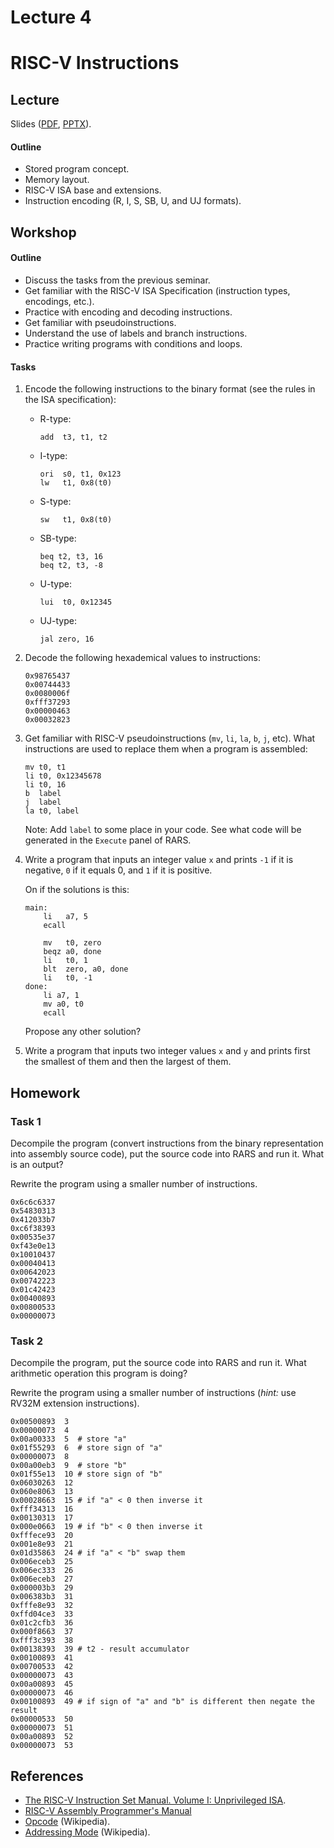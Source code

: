 # Lecture 4

# RISC-V Instructions

## Lecture

Slides ([PDF](CA_Lecture_04.pdf), [PPTX](CA_Lecture_04.pptx)).

#### Outline

* Stored program concept.
* Memory layout.
* RISC-V ISA base and extensions.
* Instruction encoding (R, I, S, SB, U, and UJ formats).

## Workshop

#### Outline

* Discuss the tasks from the previous seminar.
* Get familiar with the RISC-V ISA Specification (instruction types, encodings, etc.).
* Practice with encoding and decoding instructions.
* Get familiar with pseudoinstructions.
* Understand the use of labels and branch instructions.
* Practice writing programs with conditions and loops.

#### Tasks


1. Encode the following instructions to the binary format (see the rules in
   the ISA specification):

   * R-type:

         add  t3, t1, t2

   * I-type:   

         ori  s0, t1, 0x123
         lw   t1, 0x8(t0)
         
   * S-type:
   
         sw   t1, 0x8(t0)

   * SB-type:

         beq t2, t3, 16
         beq t2, t3, -8

   * U-type:
   
         lui  t0, 0x12345

   * UJ-type:

         jal zero, 16

1. Decode the following hexademical values to instructions:

       0x98765437
       0x00744433
       0x0080006f
       0xfff37293
       0x00000463
       0x00032823

1. Get familiar with RISC-V pseudoinstructions (`mv`, `li`, `la`, `b`, `j`, etc).
   What instructions are used to replace them when a program is assembled:

       mv t0, t1
       li t0, 0x12345678
       li t0, 16
       b  label
       j  label
       la t0, label
       
    Note: Add `label` to some place in your code. See what code will be generated in
    the `Execute` panel of RARS. 

1. Write a program that inputs an integer value `x` and prints `-1` if it is negative, `0` if it equals 0,
   and `1` if it is positive.
   
   On if the solutions is this:
   
       main:
           li   a7, 5
           ecall
          
           mv   t0, zero
           beqz a0, done
           li   t0, 1
           blt  zero, a0, done  
           li   t0, -1
       done:
           li a7, 1
           mv a0, t0
           ecall

   Propose any other solution?

1. Write a program that inputs two integer values `x` and `y` and prints first the smallest
   of them and then the largest of them.

## Homework

### Task 1

Decompile the program (convert instructions from the binary representation into assembly source code),
put the source code into RARS and run it. What is an output?

Rewrite the program using a smaller number of instructions.

```
0x6c6c6337
0x54830313
0x412033b7
0xc6f38393
0x00535e37
0xf43e0e13
0x10010437
0x00040413
0x00642023
0x00742223
0x01c42423
0x00400893
0x00800533
0x00000073
```

### Task 2

Decompile the program, put the source code into RARS and run it.
What arithmetic operation this program is doing?

Rewrite the program using a smaller number of instructions (_hint:_ use RV32M extension instructions).

```
0x00500893  3 
0x00000073  4 
0x00a00333  5  # store "a"
0x01f55293  6  # store sign of "a"
0x00000073  8 
0x00a00eb3  9  # store "b"
0x01f55e13  10 # store sign of "b"
0x06030263  12
0x060e8063  13
0x00028663  15 # if "a" < 0 then inverse it
0xfff34313  16
0x00130313  17
0x000e0663  19 # if "b" < 0 then inverse it
0xfffece93  20
0x001e8e93  21
0x01d35863  24 # if "a" < "b" swap them
0x006eceb3  25
0x006ec333  26
0x006eceb3  27
0x000003b3  29
0x006383b3  31
0xfffe8e93  32
0xffd04ce3  33
0x01c2cfb3  36
0x000f8663  37
0xfff3c393  38
0x00138393  39 # t2 - result accumulator
0x00100893  41
0x00700533  42
0x00000073  43
0x00a00893  45
0x00000073  46
0x00100893  49 # if sign of "a" and "b" is different then negate the result
0x00000533  50
0x00000073  51
0x00a00893  52
0x00000073  53
```

## References

* [The RISC-V Instruction Set Manual. Volume I: Unprivileged ISA](
  https://github.com/riscv/riscv-isa-manual/releases/latest).
* [RISC-V Assembly Programmer's Manual](https://github.com/riscv/riscv-asm-manual/blob/master/riscv-asm.md)
* [Opcode](https://en.wikipedia.org/wiki/Opcode) (Wikipedia).
* [Addressing Mode](https://en.wikipedia.org/wiki/Addressing_mode) (Wikipedia).
